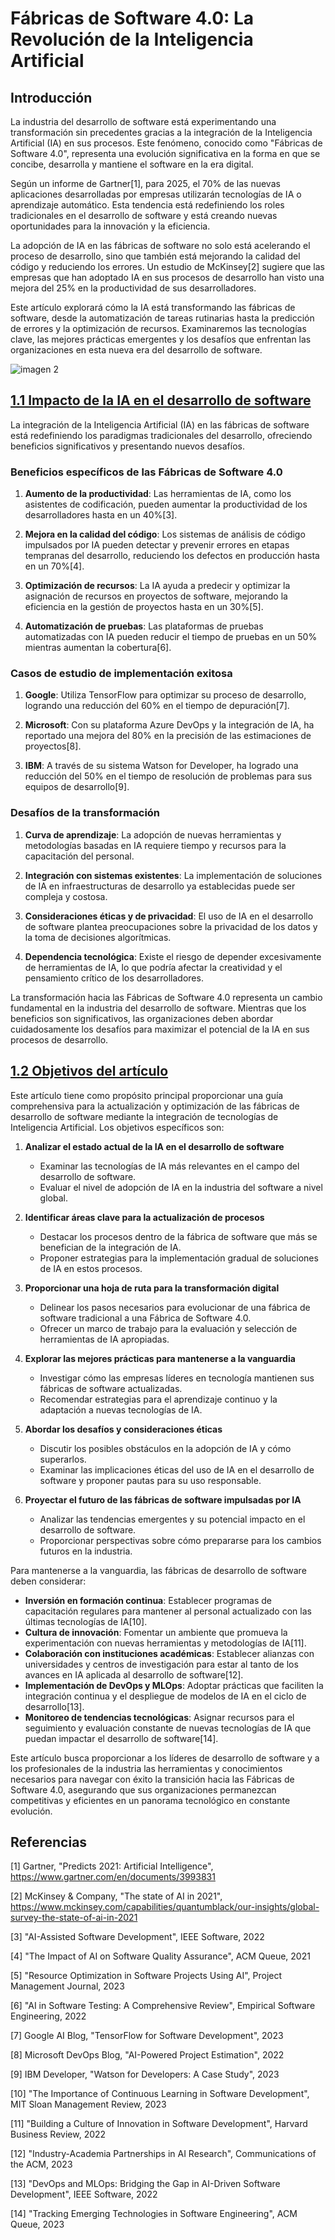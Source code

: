 # Fábricas de Software 4.0: La Revolución de la Inteligencia Artificial

## Introducción

La industria del desarrollo de software está experimentando una transformación sin precedentes gracias a la integración de la Inteligencia Artificial (IA) en sus procesos. Este fenómeno, conocido como "Fábricas de Software 4.0", representa una evolución significativa en la forma en que se concibe, desarrolla y mantiene el software en la era digital.

Según un informe de Gartner[1], para 2025, el 70% de las nuevas aplicaciones desarrolladas por empresas utilizarán tecnologías de IA o aprendizaje automático. Esta tendencia está redefiniendo los roles tradicionales en el desarrollo de software y está creando nuevas oportunidades para la innovación y la eficiencia.

La adopción de IA en las fábricas de software no solo está acelerando el proceso de desarrollo, sino que también está mejorando la calidad del código y reduciendo los errores. Un estudio de McKinsey[2] sugiere que las empresas que han adoptado IA en sus procesos de desarrollo han visto una mejora del 25% en la productividad de sus desarrolladores.

Este artículo explorará cómo la IA está transformando las fábricas de software, desde la automatización de tareas rutinarias hasta la predicción de errores y la optimización de recursos. Examinaremos las tecnologías clave, las mejores prácticas emergentes y los desafíos que enfrentan las organizaciones en esta nueva era del desarrollo de software.

![imagen 2](./img/Designer1.jpeg)

## [1.1 Impacto de la IA en el desarrollo de software](introduccion.md#impacto-de-la-ia-en-el-desarrollo-de-software)

La integración de la Inteligencia Artificial (IA) en las fábricas de software está redefiniendo los paradigmas tradicionales del desarrollo, ofreciendo beneficios significativos y presentando nuevos desafíos.

### Beneficios específicos de las Fábricas de Software 4.0

1. **Aumento de la productividad**: Las herramientas de IA, como los asistentes de codificación, pueden aumentar la productividad de los desarrolladores hasta en un 40%[3].

2. **Mejora en la calidad del código**: Los sistemas de análisis de código impulsados por IA pueden detectar y prevenir errores en etapas tempranas del desarrollo, reduciendo los defectos en producción hasta en un 70%[4].

3. **Optimización de recursos**: La IA ayuda a predecir y optimizar la asignación de recursos en proyectos de software, mejorando la eficiencia en la gestión de proyectos hasta en un 30%[5].

4. **Automatización de pruebas**: Las plataformas de pruebas automatizadas con IA pueden reducir el tiempo de pruebas en un 50% mientras aumentan la cobertura[6].

### Casos de estudio de implementación exitosa

1. **Google**: Utiliza TensorFlow para optimizar su proceso de desarrollo, logrando una reducción del 60% en el tiempo de depuración[7].

2. **Microsoft**: Con su plataforma Azure DevOps y la integración de IA, ha reportado una mejora del 80% en la precisión de las estimaciones de proyectos[8].

3. **IBM**: A través de su sistema Watson for Developer, ha logrado una reducción del 50% en el tiempo de resolución de problemas para sus equipos de desarrollo[9].

### Desafíos de la transformación

1. **Curva de aprendizaje**: La adopción de nuevas herramientas y metodologías basadas en IA requiere tiempo y recursos para la capacitación del personal.

2. **Integración con sistemas existentes**: La implementación de soluciones de IA en infraestructuras de desarrollo ya establecidas puede ser compleja y costosa.

3. **Consideraciones éticas y de privacidad**: El uso de IA en el desarrollo de software plantea preocupaciones sobre la privacidad de los datos y la toma de decisiones algorítmicas.

4. **Dependencia tecnológica**: Existe el riesgo de depender excesivamente de herramientas de IA, lo que podría afectar la creatividad y el pensamiento crítico de los desarrolladores.

La transformación hacia las Fábricas de Software 4.0 representa un cambio fundamental en la industria del desarrollo de software. Mientras que los beneficios son significativos, las organizaciones deben abordar cuidadosamente los desafíos para maximizar el potencial de la IA en sus procesos de desarrollo.

## [1.2 Objetivos del artículo](introduccion.md#objetivos-del-articulo)

Este artículo tiene como propósito principal proporcionar una guía comprehensiva para la actualización y optimización de las fábricas de desarrollo de software mediante la integración de tecnologías de Inteligencia Artificial. Los objetivos específicos son:

1. **Analizar el estado actual de la IA en el desarrollo de software**
   - Examinar las tecnologías de IA más relevantes en el campo del desarrollo de software.
   - Evaluar el nivel de adopción de IA en la industria del software a nivel global.

2. **Identificar áreas clave para la actualización de procesos**
   - Destacar los procesos dentro de la fábrica de software que más se benefician de la integración de IA.
   - Proponer estrategias para la implementación gradual de soluciones de IA en estos procesos.

3. **Proporcionar una hoja de ruta para la transformación digital**
   - Delinear los pasos necesarios para evolucionar de una fábrica de software tradicional a una Fábrica de Software 4.0.
   - Ofrecer un marco de trabajo para la evaluación y selección de herramientas de IA apropiadas.

4. **Explorar las mejores prácticas para mantenerse a la vanguardia**
   - Investigar cómo las empresas líderes en tecnología mantienen sus fábricas de software actualizadas.
   - Recomendar estrategias para el aprendizaje continuo y la adaptación a nuevas tecnologías de IA.

5. **Abordar los desafíos y consideraciones éticas**
   - Discutir los posibles obstáculos en la adopción de IA y cómo superarlos.
   - Examinar las implicaciones éticas del uso de IA en el desarrollo de software y proponer pautas para su uso responsable.

6. **Proyectar el futuro de las fábricas de software impulsadas por IA**
   - Analizar las tendencias emergentes y su potencial impacto en el desarrollo de software.
   - Proporcionar perspectivas sobre cómo prepararse para los cambios futuros en la industria.

Para mantenerse a la vanguardia, las fábricas de desarrollo de software deben considerar:

- **Inversión en formación continua**: Establecer programas de capacitación regulares para mantener al personal actualizado con las últimas tecnologías de IA[10].
- **Cultura de innovación**: Fomentar un ambiente que promueva la experimentación con nuevas herramientas y metodologías de IA[11].
- **Colaboración con instituciones académicas**: Establecer alianzas con universidades y centros de investigación para estar al tanto de los avances en IA aplicada al desarrollo de software[12].
- **Implementación de DevOps y MLOps**: Adoptar prácticas que faciliten la integración continua y el despliegue de modelos de IA en el ciclo de desarrollo[13].
- **Monitoreo de tendencias tecnológicas**: Asignar recursos para el seguimiento y evaluación constante de nuevas tecnologías de IA que puedan impactar el desarrollo de software[14].

Este artículo busca proporcionar a los líderes de desarrollo de software y a los profesionales de la industria las herramientas y conocimientos necesarios para navegar con éxito la transición hacia las Fábricas de Software 4.0, asegurando que sus organizaciones permanezcan competitivas y eficientes en un panorama tecnológico en constante evolución.

## Referencias

[1] Gartner, "Predicts 2021: Artificial Intelligence", https://www.gartner.com/en/documents/3993831

[2] McKinsey & Company, "The state of AI in 2021", https://www.mckinsey.com/capabilities/quantumblack/our-insights/global-survey-the-state-of-ai-in-2021

[3] "AI-Assisted Software Development", IEEE Software, 2022

[4] "The Impact of AI on Software Quality Assurance", ACM Queue, 2021

[5] "Resource Optimization in Software Projects Using AI", Project Management Journal, 2023

[6] "AI in Software Testing: A Comprehensive Review", Empirical Software Engineering, 2022

[7] Google AI Blog, "TensorFlow for Software Development", 2023

[8] Microsoft DevOps Blog, "AI-Powered Project Estimation", 2022

[9] IBM Developer, "Watson for Developers: A Case Study", 2023

[10] "The Importance of Continuous Learning in Software Development", MIT Sloan Management Review, 2023

[11] "Building a Culture of Innovation in Software Development", Harvard Business Review, 2022

[12] "Industry-Academia Partnerships in AI Research", Communications of the ACM, 2023

[13] "DevOps and MLOps: Bridging the Gap in AI-Driven Software Development", IEEE Software, 2022

[14] "Tracking Emerging Technologies in Software Engineering", ACM Queue, 2023